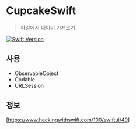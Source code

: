 # CupcakeSwift

> 파일에서 데이터 가져오기

[![Swift Version][swift-image]][swift-url]

## 사용

- ObservableObject
- Codable
- URLSession

## 정보

[https://www.hackingwithswift.com/100/swiftui/49]

[swift-image]:https://img.shields.io/badge/swift-5-orange.svg
[swift-url]:https://swift.org



